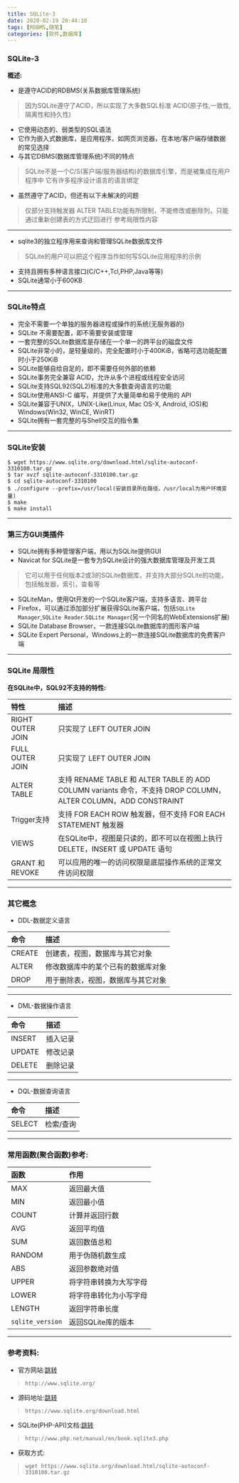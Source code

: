 ```yaml
---
title: SQLite-3
date: 2020-02-19 20:44:10
tags: [RDBMS,随笔]
categories: [软件,数据库]
---
```


### SQLite-3

**概述:**

* 是遵守ACID的RDBMS(关系数据库管理系统)
> 因为SQLite遵守了ACID，所以实现了大多数SQL标准
> ACID(原子性,一致性,隔离性和持久性)
* 它使用动态的、弱类型的SQL语法
* 它作为嵌入式数据库，是应用程序，如网页浏览器，在本地/客户端存储数据的常见选择
* 与其它DBMS(数据库管理系统)不同的特点
> SQLite不是一个C/S(客户端/服务器结构)的数据库引擎，而是被集成在用户程序中
> 它有许多程序设计语言的语言绑定
* 虽然遵守了ACID，但还有以下未解决的问题
> 仅部分支持触发器
> ALTER TABLE功能有所限制，不能修改或删除列，只能通过重新创建表的方式迂回进行
> 参考局限性内容
---
* sqlite3的独立程序用来查询和管理SQLite数据库文件
> SQLite的用户可以把这个程序当作如何写SQLite应用程序的示例
* 支持且拥有多种语言接口(C/C++,Tcl,PHP,Java等等)
* SQLite通常小于600KB

---

### SQLite特点

* 完全不需要一个单独的服务器进程或操作的系统(无服务器的)
* SQLite 不需要配置，即不需要安装或管理
* 一套完整的SQLite数据库是存储在一个单一的跨平台的磁盘文件
* SQLite非常小的，是轻量级的，完全配置时小于400KiB，省略可选功能配置时小于250KiB
* SQLite能够自给自足的，即不需要任何外部的依赖
* SQLite事务完全兼容 ACID，允许从多个进程或线程安全访问
* SQLite支持SQL92(SQL2)标准的大多数查询语言的功能
* SQLite使用ANSI-C 编写，并提供了大量简单和易于使用的 API
* SQLite兼容于UNIX，UNIX-Like(Linux, Mac OS-X, Android, iOS)和Windows(Win32, WinCE, WinRT)
* SQLite拥有一套完整的与Shell交互的指令集

---

### SQLite安装

```
$ wget https://www.sqlite.org/download.html/sqlite-autoconf-3310100.tar.gz
$ tar xvzf sqlite-autoconf-3310100.tar.gz
$ cd sqlite-autoconf-3310100
$ ./configure --prefix=/usr/local(安装目录所在路径，/usr/local为用户环境变量)
$ make
$ make install
```

---

### 第三方GUI类插件

* SQLite拥有多种管理客户端，用以为SQLite提供GUI
* Navicat for SQLite是一套专为SQLite设计的强大数据库管理及开发工具
> 它可以用于任何版本2或3的SQLite数据库，并支持大部分SQLite的功能，包括触发器，索引，查看等
* SQLiteMan，使用Qt开发的一个SQLite客户端，支持多语言、跨平台
* Firefox，可以通过添加部分扩展获得SQLite客户端，包括`SQLite Manager`,`SQLite Reader`.`SQLite Manager`(另一个同名的WebExtensions扩展)
* SQLite Database Browser，一款连接SQLite数据库的图形客户端
* SQLite Expert Personal，Windows上的一款连接SQLite数据库的免费客户端

---

### SQLite 局限性

**在SQLite中，SQL92不支持的特性:**

|特性|描述|
|:----|:----|
|RIGHT OUTER JOIN|只实现了 LEFT OUTER JOIN|
|FULL OUTER JOIN|只实现了 LEFT OUTER JOIN|
|ALTER TABLE|支持 RENAME TABLE 和 ALTER TABLE 的 ADD COLUMN variants 命令，不支持 DROP COLUMN，ALTER COLUMN，ADD CONSTRAINT|
|Trigger支持|支持 FOR EACH ROW 触发器，但不支持 FOR EACH STATEMENT 触发器|
|VIEWS|在SQLite中，视图是只读的，即不可以在视图上执行 DELETE，INSERT 或 UPDATE 语句|
|GRANT 和 REVOKE|可以应用的唯一的访问权限是底层操作系统的正常文件访问权限|

---

### 其它概念

* DDL-数据定义语言

|命令|描述|
|:----|:----|
|CREATE|创建表，视图，数据库与其它对象|
|ALTER|修改数据库中的某个已有的数据库对象|
|DROP|用于删除表，视图，数据库与其它对象|

---

* DML-数据操作语言

|命令|描述|
|:----|:----|
|INSERT|插入记录|
|UPDATE|修改记录|
|DELETE|删除记录|

---

* DQL-数据查询语言

|命令|描述|
|:----|:----|
|SELECT|检索/查询|

---

### 常用函数(聚合函数)参考:

|函数|作用|
|:----|:----|
|MAX|返回最大值|
|MIN|返回最小值|
|COUNT|计算并返回行数|
|AVG|返回平均值|
|SUM|返回数值总和|
|RANDOM|用于伪随机数生成|
|ABS|返回参数绝对值|
|UPPER|将字符串转换为大写字母|
|LOWER|将字符串转化为小写字母|
|LENGTH|返回字符串长度|
|`sqlite_version`|返回SQLite库的版本|

---

### 参考资料:

* 官方网站:[跳转](http://www.sqlite.org/)
> `http://www.sqlite.org/`

* 源码地址:[跳转](https://www.sqlite.org/download.html)
> `https://www.sqlite.org/download.html`

* SQLite(PHP-API)文档:[跳转](http://www.php.net/manual/en/book.sqlite3.php)
> `http://www.php.net/manual/en/book.sqlite3.php`

* 获取方式:
> `wget https://www.sqlite.org/download.html/sqlite-autoconf-3310100.tar.gz`


